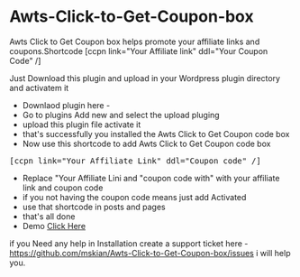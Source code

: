 # Awts-Click-to-Get-Coupon-box
Awts Click to Get Coupon box helps promote your affiliate links and coupons.Shortcode [ccpn link="Your Affiliate link" ddl="Your Coupon Code" /]

Just Download this plugin and upload in your Wordpress plugin directory and activatem it

- Downlaod plugin here - 
- Go to plugins Add new and select the upload pluging
- upload this plugin file activate it
- that's successfully you installed the Awts Click to Get Coupon code box
- Now use this shortcode to add Awts Click to Get Coupon code box

<pre>[ccpn link="Your Affiliate Link" ddl="Coupon code" /]</pre>

- Replace "Your Affiliate Lini and "coupon code with" with your affiliate link and coupon code
- if you not having the coupon code means just add Activated
- use that shortcode in posts and pages
- that's all done
- Demo <a href="https://santhoshveer.com/test/">Click Here</a>

if you Need any help in Installation create a support ticket here - https://github.com/mskian/Awts-Click-to-Get-Coupon-box/issues i will help you.

